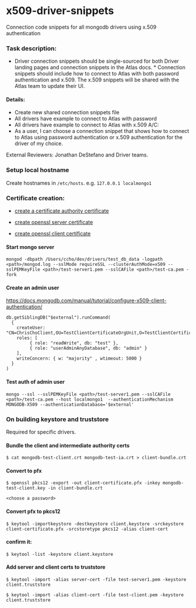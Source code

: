 # x509-driver-snippets
Connection code snippets for all mongodb drivers using x.509 authentication

### Task description:

* Driver connection snippets should be single-sourced for both Driver landing pages and connection snippets in the Atlas docs. * Connection snippets should include how to connect to Atlas with both password authentication and x.509. The x.509 snippets will be shared with the Atlas team to update their UI.

#### Details:
*  Create new shared connection snippets file
*  All drivers have example to connect to Atlas with password
*  All drivers have example to connect to Atlas with x.509
A/C:
*  As a user, I can choose a connection snippet that shows how to connect to Atlas using password authentication or x.509 authentication for the driver of my choice.

External Reviewers: Jonathan DeStefano and Driver teams.


### Setup local hostname
Create hostnames in `/etc/hosts`. e.g. `127.0.0.1 localmongo1`

### Certificate creation:

* [create a certificate authority certificate](https://docs.mongodb.com/manual/appendix/security/appendixA-openssl-ca/)

* [create openssl server certificate](https://docs.mongodb.com/manual/appendix/security/appendixB-openssl-server/#appendix-server-certificate)

* [create openssl client certificate](https://docs.mongodb.com/manual/appendix/security/appendixC-openssl-client/#appendix-client-certificate)

#### Start mongo server
```
mongod -dbpath /Users/ccho/dev/drivers/test_db_data -logpath <path>/mongod.log --sslMode requireSSL --clusterAuthMode=x509 --sslPEMKeyFile <path>/test-server1.pem --sslCAFile <path>/test-ca.pem -fork
```

#### Create an admin user
https://docs.mongodb.com/manual/tutorial/configure-x509-client-authentication/

```
db.getSiblingDB("$external").runCommand(
  {
    createUser: "CN=ChrisChoClient,OU=TestClientCertificateOrgUnit,O=TestClientCertificateOrg,L=TestClientCertificateLocality,ST=TestClientCertificateState,C=US",
    roles: [
         { role: "readWrite", db: "test" },
         { role: "userAdminAnyDatabase", db: "admin" }
    ],
    writeConcern: { w: "majority" , wtimeout: 5000 }
  }
)
```


#### Test auth of admin user
```
mongo --ssl --sslPEMKeyFile <path>/test-server1.pem --sslCAFile <path>/test-ca.pem --host localmongo1  --authenticationMechanism MONGODB-X509 --authenticationDatabase='$external'
```


### On building keystore and truststore
Required for specific drivers.

#### Bundle the client and intermediate authority certs
```
$ cat mongodb-test-client.crt mongodb-test-ia.crt > client-bundle.crt
```

#### Convert to pfx

```
$ openssl pkcs12 -export -out client-certificate.pfx -inkey mongodb-test-client.key -in client-bundle.crt
```
`<choose a password>`


#### Convert pfx to pkcs12
```
$ keytool -importkeystore -destkeystore client.keystore -srckeystore client-certificate.pfx -srcstoretype pkcs12 -alias client-cert
```


#### confirm it: 
```
$ keytool -list -keystore client.keystore
```

#### Add server and client certs to truststore

```
$ keytool -import -alias server-cert -file test-server1.pem -keystore client.truststore
```

```
$ keytool -import -alias client-cert -file test-client.pem -keystore client.truststore
```
